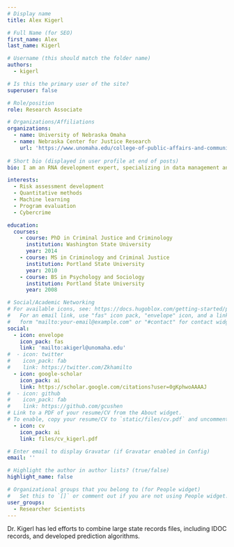 ```yaml
---
# Display name
title: Alex Kigerl

# Full Name (for SEO)
first_name: Alex
last_name: Kigerl

# Username (this should match the folder name)
authors:
  - kigerl

# Is this the primary user of the site?
superuser: false

# Role/position
role: Research Associate

# Organizations/Affiliations
organizations:
  - name: University of Nebraska Omaha
  - name: Nebraska Center for Justice Research
    url: 'https://www.unomaha.edu/college-of-public-affairs-and-community-service/nebraska-center-for-justice-research/about-us/alex-kigerl.php'
    
# Short bio (displayed in user profile at end of posts)
bio: I am an RNA development expert, specializing in data management and analysis.

interests:
  - Risk assessment development
  - Quantitative methods
  - Machine learning
  - Program evaluation
  - Cybercrime

education:
  courses:
    - course: PhD in Criminal Justice and Criminology
      institution: Washington State University
      year: 2014
    - course: MS in Criminology and Criminal Justice
      institution: Portland State University
      year: 2010
    - course: BS in Psychology and Sociology
      institution: Portland State University
      year: 2008

# Social/Academic Networking
# For available icons, see: https://docs.hugoblox.com/getting-started/page-builder/#icons
#   For an email link, use "fas" icon pack, "envelope" icon, and a link in the
#   form "mailto:your-email@example.com" or "#contact" for contact widget.
social:
  - icon: envelope
    icon_pack: fas
    link: 'mailto:akigerl@unomaha.edu'
#  - icon: twitter
#    icon_pack: fab
#    link: https://twitter.com/Zkhamilto
  - icon: google-scholar
    icon_pack: ai
    link: https://scholar.google.com/citations?user=0gKphwoAAAAJ
#  - icon: github
#    icon_pack: fab
#    link: https://github.com/gcushen
# Link to a PDF of your resume/CV from the About widget.
# To enable, copy your resume/CV to `static/files/cv.pdf` and uncomment the lines below.
  - icon: cv
    icon_pack: ai
    link: files/cv_kigerl.pdf

# Enter email to display Gravatar (if Gravatar enabled in Config)
email: ''

# Highlight the author in author lists? (true/false)
highlight_name: false

# Organizational groups that you belong to (for People widget)
#   Set this to `[]` or comment out if you are not using People widget.
user_groups:
  - Researcher Scientists
---
```


Dr. Kigerl has led efforts to combine large state records files, including IDOC records, and developed prediction algorithms. 
